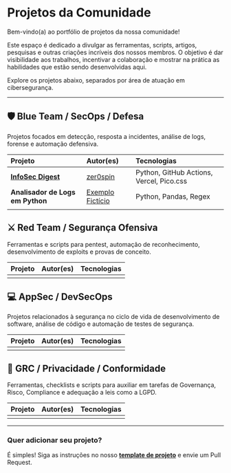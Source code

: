 # Projetos da Comunidade

Bem-vindo(a) ao portfólio de projetos da nossa comunidade!

Este espaço é dedicado a divulgar as ferramentas, scripts, artigos, pesquisas e outras criações incríveis dos nossos membros. O objetivo é dar visibilidade aos trabalhos, incentivar a colaboração e mostrar na prática as habilidades que estão sendo desenvolvidas aqui.

Explore os projetos abaixo, separados por área de atuação em cibersegurança.

---

## 🛡️ Blue Team / SecOps / Defesa

Projetos focados em detecção, resposta a incidentes, análise de logs, forense e automação defensiva.

| Projeto | Autor(es) | Tecnologias |
| :--- | :--- | :--- |
| **[InfoSec Digest](./infosec-digest.md)** | [zer0spin](./../membros/zer0spin.md) | Python, GitHub Actions, Vercel, Pico.css |
| **Analisador de Logs em Python** | [Exemplo Fictício](./exemplo-log-analyzer-python.md) | Python, Pandas, Regex |
| | | |

## ⚔️ Red Team / Segurança Ofensiva

Ferramentas e scripts para pentest, automação de reconhecimento, desenvolvimento de exploits e provas de conceito.

| Projeto | Autor(es) | Tecnologias |
| :--- | :--- | :--- |
| | | |

## 💻 AppSec / DevSecOps

Projetos relacionados à segurança no ciclo de vida de desenvolvimento de software, análise de código e automação de testes de segurança.

| Projeto | Autor(es) | Tecnologias |
| :--- | :--- | :--- |
| | | |

## 📜 GRC / Privacidade / Conformidade

Ferramentas, checklists e scripts para auxiliar em tarefas de Governança, Risco, Compliance e adequação a leis como a LGPD.

| Projeto | Autor(es) | Tecnologias |
| :--- | :--- | :--- |
| | | |

---

### Quer adicionar seu projeto?

É simples! Siga as instruções no nosso **[template de projeto](./TEMPLATE.md)** e envie um Pull Request.